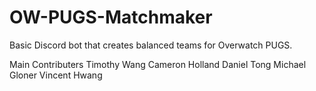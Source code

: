# OW-PUGS-Matchmaker

Basic Discord bot that creates balanced teams for Overwatch PUGS.

Main Contributers
Timothy Wang
Cameron Holland
Daniel Tong
Michael Gloner
Vincent Hwang
